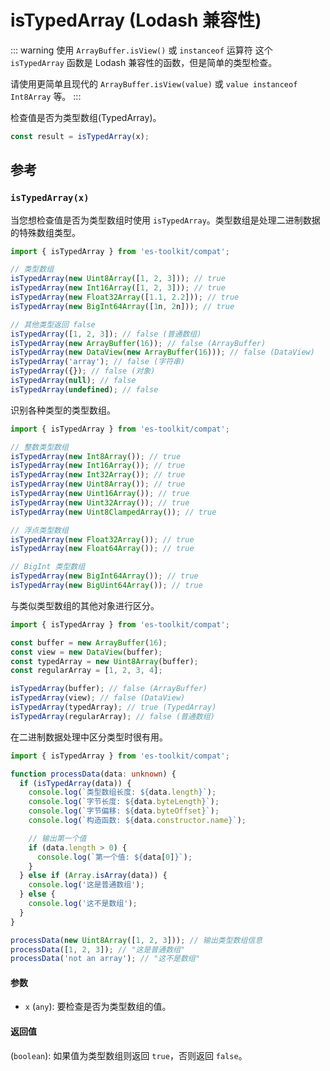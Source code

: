 # isTypedArray (Lodash 兼容性)

::: warning 使用 `ArrayBuffer.isView()` 或 `instanceof` 运算符
这个 `isTypedArray` 函数是 Lodash 兼容性的函数，但是简单的类型检查。

请使用更简单且现代的 `ArrayBuffer.isView(value)` 或 `value instanceof Int8Array` 等。
:::

检查值是否为类型数组(TypedArray)。

```typescript
const result = isTypedArray(x);
```

## 参考

### `isTypedArray(x)`

当您想检查值是否为类型数组时使用 `isTypedArray`。类型数组是处理二进制数据的特殊数组类型。

```typescript
import { isTypedArray } from 'es-toolkit/compat';

// 类型数组
isTypedArray(new Uint8Array([1, 2, 3])); // true
isTypedArray(new Int16Array([1, 2, 3])); // true
isTypedArray(new Float32Array([1.1, 2.2])); // true
isTypedArray(new BigInt64Array([1n, 2n])); // true

// 其他类型返回 false
isTypedArray([1, 2, 3]); // false (普通数组)
isTypedArray(new ArrayBuffer(16)); // false (ArrayBuffer)
isTypedArray(new DataView(new ArrayBuffer(16))); // false (DataView)
isTypedArray('array'); // false (字符串)
isTypedArray({}); // false (对象)
isTypedArray(null); // false
isTypedArray(undefined); // false
```

识别各种类型的类型数组。

```typescript
import { isTypedArray } from 'es-toolkit/compat';

// 整数类型数组
isTypedArray(new Int8Array()); // true
isTypedArray(new Int16Array()); // true
isTypedArray(new Int32Array()); // true
isTypedArray(new Uint8Array()); // true
isTypedArray(new Uint16Array()); // true
isTypedArray(new Uint32Array()); // true
isTypedArray(new Uint8ClampedArray()); // true

// 浮点类型数组
isTypedArray(new Float32Array()); // true
isTypedArray(new Float64Array()); // true

// BigInt 类型数组
isTypedArray(new BigInt64Array()); // true
isTypedArray(new BigUint64Array()); // true
```

与类似类型数组的其他对象进行区分。

```typescript
import { isTypedArray } from 'es-toolkit/compat';

const buffer = new ArrayBuffer(16);
const view = new DataView(buffer);
const typedArray = new Uint8Array(buffer);
const regularArray = [1, 2, 3, 4];

isTypedArray(buffer); // false (ArrayBuffer)
isTypedArray(view); // false (DataView)
isTypedArray(typedArray); // true (TypedArray)
isTypedArray(regularArray); // false (普通数组)
```

在二进制数据处理中区分类型时很有用。

```typescript
import { isTypedArray } from 'es-toolkit/compat';

function processData(data: unknown) {
  if (isTypedArray(data)) {
    console.log(`类型数组长度: ${data.length}`);
    console.log(`字节长度: ${data.byteLength}`);
    console.log(`字节偏移: ${data.byteOffset}`);
    console.log(`构造函数: ${data.constructor.name}`);

    // 输出第一个值
    if (data.length > 0) {
      console.log(`第一个值: ${data[0]}`);
    }
  } else if (Array.isArray(data)) {
    console.log('这是普通数组');
  } else {
    console.log('这不是数组');
  }
}

processData(new Uint8Array([1, 2, 3])); // 输出类型数组信息
processData([1, 2, 3]); // "这是普通数组"
processData('not an array'); // "这不是数组"
```

#### 参数

- `x` (`any`): 要检查是否为类型数组的值。

#### 返回值

(`boolean`): 如果值为类型数组则返回 `true`，否则返回 `false`。

